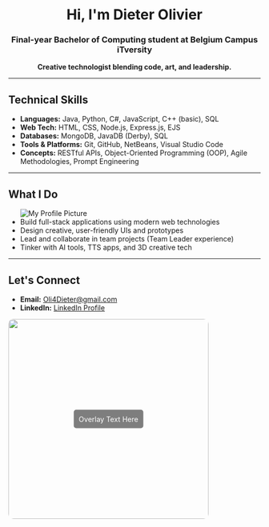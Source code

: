 <h1 align="center">Hi, I'm Dieter Olivier</h1>
<h3 align="center">Final-year Bachelor of Computing student at Belgium Campus iTversity</h3>
<p align="center"><b>Creative technologist blending code, art, and leadership.</b></p>

<hr>

<h2>Technical Skills</h2>
<ul>
  <li><b>Languages:</b> Java, Python, C#, JavaScript, C++ (basic), SQL</li>
  <li><b>Web Tech:</b> HTML, CSS, Node.js, Express.js, EJS</li>
  <li><b>Databases:</b> MongoDB, JavaDB (Derby), SQL</li>
  <li><b>Tools & Platforms:</b> Git, GitHub, NetBeans, Visual Studio Code</li>
  <li><b>Concepts:</b> RESTful APIs, Object-Oriented Programming (OOP), Agile Methodologies, Prompt Engineering</li>
</ul>

<hr>

<h2>What I Do</h2>
<ul>
  <img src="https://i.pinimg.com/736x/8c/34/e4/8c34e41eab0478ae64d44cccb528afdb.jpg" alt="My Profile Picture">
  <li>Build full-stack applications using modern web technologies</li>
  <li>Design creative, user-friendly UIs and prototypes</li>
  <li>Lead and collaborate in team projects (Team Leader experience)</li>
  <li>Tinker with AI tools, TTS apps, and 3D creative tech</li>
</ul>

<hr>

<h2>Let's Connect</h2>
<ul>
  <li><b>Email:</b> <a href="mailto:Oli4Dieter@gmail.com">Oli4Dieter@gmail.com</a></li>
  <li><b>LinkedIn:</b> <a href="https://www.linkedin.com/in/dieter-olivier-0b7799162/">LinkedIn Profile</a></li>
</ul>
<div style="position: relative; display: inline-block; text-align: center;">
  <img src="https://i.pinimg.com/736x/8c/34/e4/8c34e41eab0478ae64d44cccb528afdb.jpg/400x200" width="400" style="border-radius:10px;">

  <div style="
    position: absolute; 
    top: 50%; 
    left: 50%; 
    transform: translate(-50%, -50%); 
    background-color: rgba(0,0,0,0.5); 
    color: white; 
    padding: 10px; 
    border-radius: 5px;">
    Overlay Text Here
  </div>
</div>


